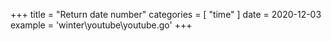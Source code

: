 +++
title = "Return date number"
categories = [ "time" ]
date = 2020-12-03
example = 'winter\youtube\youtube.go'
+++
